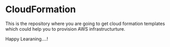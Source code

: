 # CloudFormation
This is the repository where you are going to get cloud formation templates which could help you to provision AWS infrastructurture. 

Happy Learaning....!
